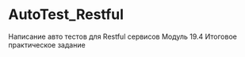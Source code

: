 # AutoTest_Restful
Написание авто тестов для Restful сервисов
Модуль 19.4
Итоговое практическое задание
